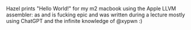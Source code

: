 Hazel prints "Hello World!" for my m2 macbook using the Apple LLVM assembler: as
and is fucking epic
and was written during a lecture mostly using ChatGPT and the infinite knowledge of  @xypwn :)
